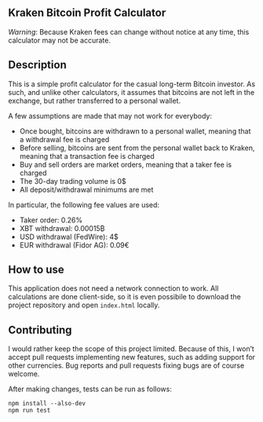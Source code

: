 ## Kraken Bitcoin Profit Calculator

*Warning*: Because Kraken fees can change without notice at any time, this calculator may not be accurate.

## Description

This is a simple profit calculator for the casual long-term Bitcoin investor. As such, and unlike other calculators, it assumes that bitcoins are not left in the exchange, but rather transferred to a personal wallet.

A few assumptions are made that may not work for everybody:

- Once bought, bitcoins are withdrawn to a personal wallet, meaning that a withdrawal fee is charged
- Before selling, bitcoins are sent from the personal wallet back to Kraken, meaning that a transaction fee is charged
- Buy and sell orders are market orders, meaning that a taker fee is charged
- The 30-day trading volume is 0$
- All deposit/withdrawal minimums are met

In particular, the following fee values are used:

- Taker order: 0.26%
- XBT withdrawal: 0.00015₿
- USD withdrawal (FedWire): 4$
- EUR withdrawal (Fidor AG): 0.09€

## How to use

This application does not need a network connection to work. All calculations are done client-side, so it is even possibile to download the project repository and open `index.html` locally.

## Contributing

I would rather keep the scope of this project limited. Because of this, I won’t accept pull requests implementing new features, such as adding support for other currencies. Bug reports and pull requests fixing bugs are of course welcome.

After making changes, tests can be run as follows:

```
npm install --also-dev
npm run test
```
